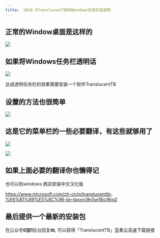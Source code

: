```yaml
---
title:  S018 《TranslucentTB》将Windows任务栏变透明
---
```


## 正常的Window桌面是这样的

![](https://www.v2fy.com/asset/tb/btwin000.png)


## 如果将Windows任务栏透明话

![](https://www.v2fy.com/asset/tb/tb000.png)


达成透明任务栏的效果需要安装一个软件TranslucentTB

## 设置的方法也很简单

![](https://www.v2fy.com/asset/tb/tb003.gif)


## 这是它的菜单栏的一些必要翻译，有这些就够用了

![](https://www.v2fy.com/asset/tb/tb001.png)

![](https://www.v2fy.com/asset/tb/tb002.png)

## 如果上面必要的翻译你也懒得记

也可以到windows 商店安装中文汉化版

https://www.microsoft.com/zh-cn/p/translucenttb-%E6%B1%89%E5%8C%96-by-tpxxn/9n5w18jc9bg2


## 最后提供一个最新的安装包

在公众号**0加1**后台回复**tb**, 可以获得「TranslucentTB」蓝奏云高速下载链接